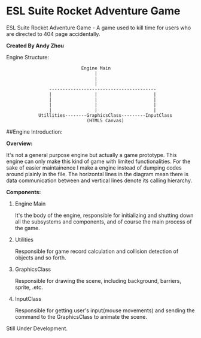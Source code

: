 # ESL Suite Rocket Adventure Game
ESL Suite Rocket Adventure Game - A game used to kill time for users who are directed to 404 page accidentally.

**Created By Andy Zhou**

Engine Structure:

								Engine Main
									 |
									 |
									 |
					----------------------------------------
					|				 |					   |
					|				 |					   |
					|				 |					   |
					|				 |					   |
				Utillities--------GraphicsClass---------InputClass
	   	               	          (HTML5 Canvas)			


##Engine Introduction:

**Overview:**

It's not a general purpose engine but actually a game prototype. This 
engine can only make this kind of game with limited functionalities. 
For the sake of easier maintainence I make a engine instead of dumping
codes around plainly in the file. The horizontal lines in the diagram 
mean there is data communication between and vertical lines denote its 
calling hierarchy.

**Components:**

1. Engine Main

   It's the body of the engine, responsible for initializing and shutting down all the subsystems and components, and of course the main process of the game.
2. Utilities

   Responsible for game record calculation and collision detection of objects and so forth.
3. GraphicsClass

   Responsible for drawing the scene, including background, barriers, sprite, .etc.
4. InputClass

   Responsible for getting user's input(mouse movements) and sending the command to the GraphicsClass to animate the scene.


Still Under Development.